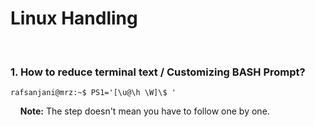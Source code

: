 # Linux Handling

&nbsp;

### 1. How to reduce terminal text / Customizing BASH Prompt?

```console
rafsanjani@mrz:~$ PS1='[\u@\h \W]\$ '
```
&nbsp;
&nbsp;
**Note:** The step doesn't mean you have to follow one by one.
